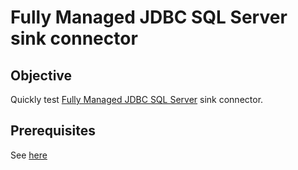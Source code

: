 # Fully Managed JDBC SQL Server sink connector



## Objective

Quickly test [Fully Managed JDBC SQL Server](https://docs.confluent.io/cloud/current/connectors/cc-microsoft-sql-server-sink.html) sink connector.


## Prerequisites

See [here](https://kafka-docker-playground.io/#/how-to-use?id=%f0%9f%8c%a4%ef%b8%8f-confluent-cloud-examples)

